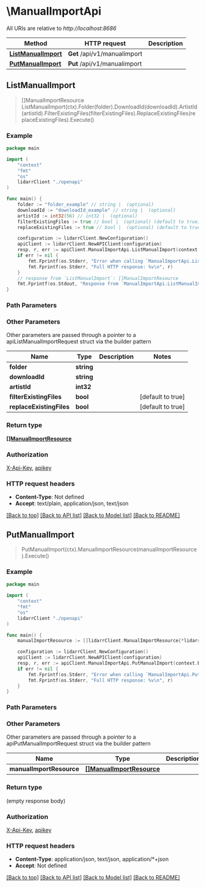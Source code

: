 # \ManualImportApi

All URIs are relative to *http://localhost:8686*

Method | HTTP request | Description
------------- | ------------- | -------------
[**ListManualImport**](ManualImportApi.md#ListManualImport) | **Get** /api/v1/manualimport | 
[**PutManualImport**](ManualImportApi.md#PutManualImport) | **Put** /api/v1/manualimport | 



## ListManualImport

> []ManualImportResource ListManualImport(ctx).Folder(folder).DownloadId(downloadId).ArtistId(artistId).FilterExistingFiles(filterExistingFiles).ReplaceExistingFiles(replaceExistingFiles).Execute()



### Example

```go
package main

import (
    "context"
    "fmt"
    "os"
    lidarrClient "./openapi"
)

func main() {
    folder := "folder_example" // string |  (optional)
    downloadId := "downloadId_example" // string |  (optional)
    artistId := int32(56) // int32 |  (optional)
    filterExistingFiles := true // bool |  (optional) (default to true)
    replaceExistingFiles := true // bool |  (optional) (default to true)

    configuration := lidarrClient.NewConfiguration()
    apiClient := lidarrClient.NewAPIClient(configuration)
    resp, r, err := apiClient.ManualImportApi.ListManualImport(context.Background()).Folder(folder).DownloadId(downloadId).ArtistId(artistId).FilterExistingFiles(filterExistingFiles).ReplaceExistingFiles(replaceExistingFiles).Execute()
    if err != nil {
        fmt.Fprintf(os.Stderr, "Error when calling `ManualImportApi.ListManualImport``: %v\n", err)
        fmt.Fprintf(os.Stderr, "Full HTTP response: %v\n", r)
    }
    // response from `ListManualImport`: []ManualImportResource
    fmt.Fprintf(os.Stdout, "Response from `ManualImportApi.ListManualImport`: %v\n", resp)
}
```

### Path Parameters



### Other Parameters

Other parameters are passed through a pointer to a apiListManualImportRequest struct via the builder pattern


Name | Type | Description  | Notes
------------- | ------------- | ------------- | -------------
 **folder** | **string** |  | 
 **downloadId** | **string** |  | 
 **artistId** | **int32** |  | 
 **filterExistingFiles** | **bool** |  | [default to true]
 **replaceExistingFiles** | **bool** |  | [default to true]

### Return type

[**[]ManualImportResource**](ManualImportResource.md)

### Authorization

[X-Api-Key](../README.md#X-Api-Key), [apikey](../README.md#apikey)

### HTTP request headers

- **Content-Type**: Not defined
- **Accept**: text/plain, application/json, text/json

[[Back to top]](#) [[Back to API list]](../README.md#documentation-for-api-endpoints)
[[Back to Model list]](../README.md#documentation-for-models)
[[Back to README]](../README.md)


## PutManualImport

> PutManualImport(ctx).ManualImportResource(manualImportResource).Execute()



### Example

```go
package main

import (
    "context"
    "fmt"
    "os"
    lidarrClient "./openapi"
)

func main() {
    manualImportResource := []lidarrClient.ManualImportResource{*lidarrClient.NewManualImportResource()} // []ManualImportResource |  (optional)

    configuration := lidarrClient.NewConfiguration()
    apiClient := lidarrClient.NewAPIClient(configuration)
    resp, r, err := apiClient.ManualImportApi.PutManualImport(context.Background()).ManualImportResource(manualImportResource).Execute()
    if err != nil {
        fmt.Fprintf(os.Stderr, "Error when calling `ManualImportApi.PutManualImport``: %v\n", err)
        fmt.Fprintf(os.Stderr, "Full HTTP response: %v\n", r)
    }
}
```

### Path Parameters



### Other Parameters

Other parameters are passed through a pointer to a apiPutManualImportRequest struct via the builder pattern


Name | Type | Description  | Notes
------------- | ------------- | ------------- | -------------
 **manualImportResource** | [**[]ManualImportResource**](ManualImportResource.md) |  | 

### Return type

 (empty response body)

### Authorization

[X-Api-Key](../README.md#X-Api-Key), [apikey](../README.md#apikey)

### HTTP request headers

- **Content-Type**: application/json, text/json, application/*+json
- **Accept**: Not defined

[[Back to top]](#) [[Back to API list]](../README.md#documentation-for-api-endpoints)
[[Back to Model list]](../README.md#documentation-for-models)
[[Back to README]](../README.md)

